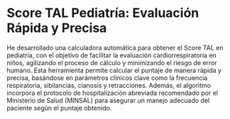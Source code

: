 # Score TAL Pediatría: Evaluación Rápida y Precisa
He desarrollado una calculadora automática para obtener el Score TAL en pediatría, con el objetivo de facilitar la evaluación cardiorrespiratoria en niños, agilizando el proceso de cálculo y minimizando el riesgo de error humano. Esta herramienta permite calcular el puntaje de manera rápida y precisa, basándose en parámetros clínicos clave como la frecuencia respiratoria, sibilancias, cianosis y retracciones. Además, el algoritmo incorpora el protocolo de hospitalización abreviada recomendado por el Ministerio de Salud (MINSAL) para asegurar un manejo adecuado del paciente según el puntaje obtenido.
